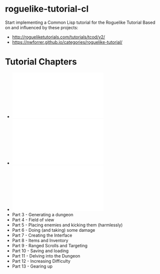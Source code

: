 # roguelike-tutorial-cl
Start implementing a Common Lisp tutorial for the Roguelike Tutorial
Based on and influenced by these projects:
  * http://rogueliketutorials.com/tutorials/tcod/v2/
  * https://nwforrer.github.io/categories/roguelike-tutorial/

# Tutorial Chapters
* ![Part 0 - Setting Up](./docs/part-0.md)
* ![Part 1 - Drawing the ‘@’ symbol and moving it around](./docs/part-1.md)
* ![Part 2 - The generic Entity, the render functions, and the map](./docs/part-2.md)
* Part 3 - Generating a dungeon
* Part 4 - Field of view
* Part 5 - Placing enemies and kicking them (harmlessly)
* Part 6 - Doing (and taking) some damage
* Part 7 - Creating the Interface
* Part 8 - Items and Inventory
* Part 9 - Ranged Scrolls and Targeting
* Part 10 - Saving and loading
* Part 11 - Delving into the Dungeon
* Part 12 - Increasing Difficulty
* Part 13 - Gearing up
